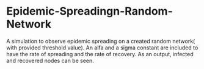 # Epidemic-Spreadingn-Random-Network

A simulation to observe epidemic spreading on a created random network( with provided threshold value). An alfa and a sigma constant are included to have the rate of spreading and the rate of recovery. As an output, infected and recovered nodes can be seen.
